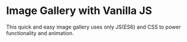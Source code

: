 # Image Gallery with Vanilla JS

This quick and easy image gallery uses only JS(ES6) and CSS to power functionality and animation.
